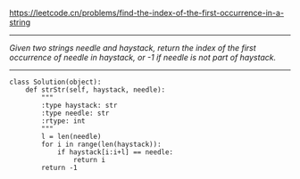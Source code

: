 https://leetcode.cn/problems/find-the-index-of-the-first-occurrence-in-a-string
***
*Given two strings needle and haystack, return the index of the first occurrence of needle in haystack, or -1 if needle is not part of haystack.*
***
```
class Solution(object):
    def strStr(self, haystack, needle):
        """
        :type haystack: str
        :type needle: str
        :rtype: int
        """
        l = len(needle)
        for i in range(len(haystack)):
            if haystack[i:i+l] == needle:
                return i
        return -1            

